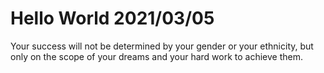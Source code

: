 # Hello World 2021/03/05

Your success will not be determined by your gender or your ethnicity, but only on the scope of your dreams and your hard work to achieve them.
